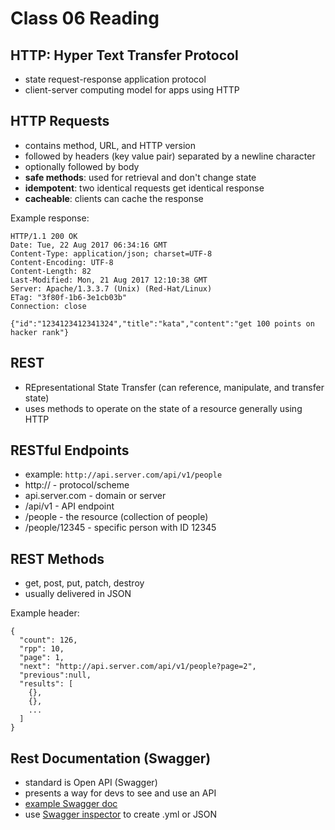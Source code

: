 # Class 06 Reading

## HTTP: Hyper Text Transfer Protocol

- state request-response application protocol
- client-server computing model for apps using HTTP

## HTTP Requests

- contains method, URL, and HTTP version
- followed by headers (key value pair) separated by a newline character
- optionally followed by body
- **safe methods**: used for retrieval and don't change state
- **idempotent**: two identical requests get identical response
- **cacheable**: clients can cache the response

Example response:

```
HTTP/1.1 200 OK
Date: Tue, 22 Aug 2017 06:34:16 GMT
Content-Type: application/json; charset=UTF-8
Content-Encoding: UTF-8
Content-Length: 82
Last-Modified: Mon, 21 Aug 2017 12:10:38 GMT
Server: Apache/1.3.3.7 (Unix) (Red-Hat/Linux)
ETag: "3f80f-1b6-3e1cb03b"
Connection: close

{"id":"1234123412341324","title":"kata","content":"get 100 points on hacker rank"}
```

## REST

- REpresentational State Transfer (can reference, manipulate, and transfer state)
- uses methods to operate on the state of a resource generally using HTTP

## RESTful Endpoints

- example: `http://api.server.com/api/v1/people`
- http:// - protocol/scheme
- api.server.com - domain or server
- /api/v1 - API endpoint
- /people - the resource (collection of people)
- /people/12345 - specific person with ID 12345

## REST Methods

- get, post, put, patch, destroy
- usually delivered in JSON

Example header:

```
{
  "count": 126,
  "rpp": 10,
  "page": 1,
  "next": "http://api.server.com/api/v1/people?page=2",
  "previous":null,
  "results": [
    {},
    {},
    ...
  ]
}
```

## Rest Documentation (Swagger)

- standard is Open API (Swagger)
- presents a way for devs to see and use an API
- [example Swagger doc](https://app.swaggerhub.com/apis/ahardia/swapi/1.0.0#/)
- use [Swagger inspector](https://inspector.swagger.io/builder) to create .yml or JSON
